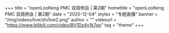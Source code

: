 +++
    title = "openLooKeng PMC 双周例会 | 第2期"
    hometitle = "openLooKeng PMC 双周例会 | 第2期"
    date = "2020-12-04"
    styles = "专题直播"
    banner = "/img/videos/live/zh/live2.png"
    author = ""
    videourl = "https://www.bilibili.com/video/BV1Dz4y1k7qo" 
    tag = "theme"
+++